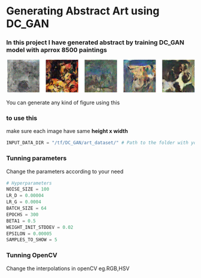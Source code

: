 # Generating Abstract Art using DC_GAN
### In this project I have generated abstract by training DC_GAN model with aprrox 8500 paintings

<img src="results.gif"/>

You can generate any kind of figure using this

### to use this 

make sure each image have same **height x width**

```python
INPUT_DATA_DIR = "/tf/DC_GAN/art_dataset/" # Path to the folder with your inputs
```

### Tunning parameters

Change the parameters according to your need

```python
# Hyperparameters
NOISE_SIZE = 100
LR_D = 0.00004
LR_G = 0.0004
BATCH_SIZE = 64
EPOCHS = 300
BETA1 = 0.5
WEIGHT_INIT_STDDEV = 0.02
EPSILON = 0.00005
SAMPLES_TO_SHOW = 5
```
### Tunning OpenCV

Change the interpolations in openCV eg.RGB,HSV

```pythoninput_images = np.asarray([np.asarray(cv2.cvtColor(cv2.resize(cv2.imread(file),(128,128)), cv2.COLOR_BGR2RGB)) for file in glob(INPUT_DATA_DIR + '*')])
```
